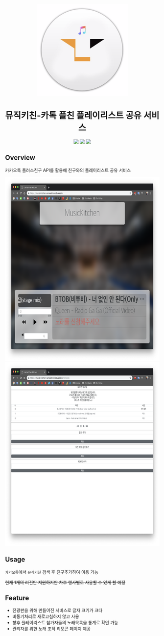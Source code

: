 <div align="middle">
    <img src="./readme_assets/logo.png" height="300px">
</div>

<h1 align="center">뮤직키친-카톡 플친 플레이리스트 공유 서비스</h1>

<p align="center">
    <img src="https://img.shields.io/badge/Coverage-1%20thd-brightgreen.svg"/>
    <img src="https://img.shields.io/badge/Lang-ruby-red.svg"/>
    <img src="https://img.shields.io/badge/release-v0.0.1-orange.svg"/>
</p>


## Overview

카카오톡 플러스친구 API를 활용해 친구와의 플레이리스트 공유 서비스 
<div align="middle">
    <img src="./readme_assets/list.png" height="600px">
    <img src="./readme_assets/remocon.png" height="600px">
</div>

## Usage

`카카오톡`에서 `뮤직키친` 검색 후 친구추가하여 이용 가능

~~현재 1개의 리전만 지원하지만 차후 행사별로 사용할 수 있게 할 예정~~

## Feature

* 전광판을 위해 만들어진 서비스로 글자 크기가 크다
* 비동기처리로 새로고침하지 않고 사용
* 향후 플레이리스트 참가자들의 노래목록을 통계로 확인 가능
* 관리자를 위한 노래 조작 리모콘 페이지 제공
